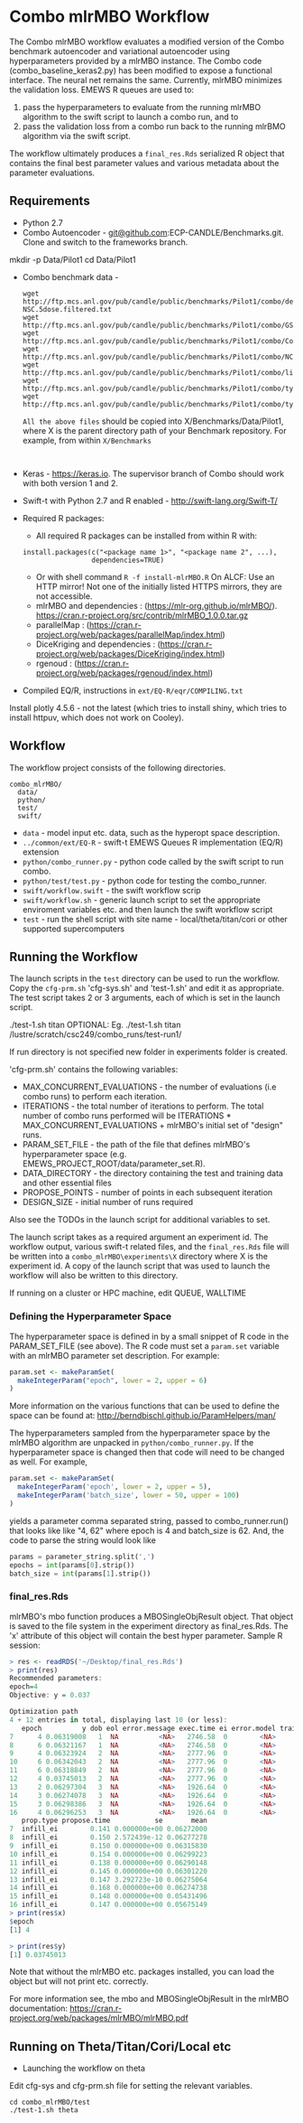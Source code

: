 # Combo mlrMBO Workflow #

The Combo mlrMBO workflow evaluates a modified version of the Combo benchmark
autoencoder and variational autoencoder using hyperparameters provided by a mlrMBO instance. The Combo
code (combo_baseline_keras2.py) has been modified to expose a functional interface.
The neural net remains the same. Currently, mlrMBO minimizes the validation
loss. EMEWS R queues are used to:
1. pass the hyperparameters to evaluate from the running mlrMBO algorithm to the swift script to launch a combo run, and to
2. pass the validation loss from a combo run back to the running mlrBMO algorithm via the swift script.

The workflow ultimately produces a `final_res.Rds` serialized R object that
contains the final best parameter values and various metadata about the
parameter evaluations.

 ## Requirements ##

* Python 2.7
* Combo Autoencoder - git@github.com:ECP-CANDLE/Benchmarks.git. Clone and switch
to the frameworks branch.

mkdir -p Data/Pilot1
cd Data/Pilot1

* Combo benchmark data -
  ```
  wget http://ftp.mcs.anl.gov/pub/candle/public/benchmarks/Pilot1/combo/descriptors.2D-NSC.5dose.filtered.txt
  wget http://ftp.mcs.anl.gov/pub/candle/public/benchmarks/Pilot1/combo/GSE32474_U133Plus2_GCRMA_gene_median.txt
  wget http://ftp.mcs.anl.gov/pub/candle/public/benchmarks/Pilot1/combo/ComboDrugGrowth.txt
  wget http://ftp.mcs.anl.gov/pub/candle/public/benchmarks/Pilot1/combo/NCI60_CELLNAME_to_Combo.txt
  wget http://ftp.mcs.anl.gov/pub/candle/public/benchmarks/Pilot1/combo/lincs1000.tsv
  wget http://ftp.mcs.anl.gov/pub/candle/public/benchmarks/Pilot1/combo/type_18_300_train.csv
  wget http://ftp.mcs.anl.gov/pub/candle/public/benchmarks/Pilot1/combo/type_18_300_train.csv
  ```
  `All the above files` should be copied into X/Benchmarks/Data/Pilot1,
  where X is the parent directory path of your Benchmark repository.  For example, from within `X/Benchmarks`

  ```


* Keras - https://keras.io. The supervisor branch of Combo should work with
both version 1 and 2.
* Swift-t with Python 2.7 and R enabled - http://swift-lang.org/Swift-T/
* Required R packages:
  * All required R packages can be installed from within R with:
  ```
  install.packages(c("<package name 1>", "<package name 2", ...),
                   dependencies=TRUE)
  ```
  * Or with shell command `R -f install-mlrMBO.R`
  On ALCF: Use an HTTP mirror!
  Not one of the initially listed HTTPS mirrors, they are not accessible.
  * mlrMBO and dependencies : (https://mlr-org.github.io/mlrMBO/).
  https://cran.r-project.org/src/contrib/mlrMBO_1.0.0.tar.gz
  * parallelMap : (https://cran.r-project.org/web/packages/parallelMap/index.html)
  * DiceKriging and dependencies : (https://cran.r-project.org/web/packages/DiceKriging/index.html) 
  * rgenoud : (https://cran.r-project.org/web/packages/rgenoud/index.html)
* Compiled EQ/R, instructions in `ext/EQ-R/eqr/COMPILING.txt`

Install plotly 4.5.6 - not the latest (which tries to install shiny, which tries to install httpuv, which does not work on Cooley).

## Workflow ##

The workflow project consists of the following directories.

```
combo_mlrMBO/
  data/
  python/
  test/
  swift/
```

 * `data` - model input etc. data, such as the hyperopt space description.
 * `../common/ext/EQ-R` - swift-t EMEWS Queues R implementation (EQ/R) extension
 * `python/combo_runner.py` - python code called by the swift script to run combo.
 * `python/test/test.py` - python code for testing the combo_runner.
 * `swift/workflow.swift` - the swift workflow scrip
 * `swift/workflow.sh` - generic launch script to set the appropriate enviroment variables etc. and then launch the swift workflow script
 * `test` - run the shell script with site name - local/theta/titan/cori or other supported supercomputers 


 ## Running the Workflow ##

 The launch scripts in the `test` directory can be used to run the workflow.
 Copy the `cfg-prm.sh` 'cfg-sys.sh' and 'test-1.sh' and edit it as appropriate. 
 The test script takes 2 or 3 arguments, each of which is set in the launch script.

 ./test-1.sh titan OPTIONAL: <run directory>
 Eg.  ./test-1.sh titan /lustre/scratch/csc249/combo_runs/test-run1/

 If run directory is not specified new folder in experiments folder is created.

 'cfg-prm.sh' contains the following variables:

 * MAX_CONCURRENT_EVALUATIONS - the number of evaluations (i.e combo runs) to
 perform each iteration.
 * ITERATIONS - the total number of iterations to perform. The total number of
 combo runs performed will be ITERATIONS * MAX_CONCURRENT_EVALUATIONS + mlrMBO's
 initial set of "design" runs.
 * PARAM_SET_FILE - the path of the file that defines mlrMBO's hyperparameter space (e.g. EMEWS_PROJECT_ROOT/data/parameter_set.R).
 * DATA_DIRECTORY - the directory containing the test and training data and other essential files
 * PROPOSE_POINTS - number of points in each subsequent iteration
 * DESIGN_SIZE - initial number of runs required

 Also see the TODOs in the launch script for additional variables to set.

 The launch script takes as a required argument an experiment id. The workflow
 output, various swift-t related files, and the `final_res.Rds` file will be written into a `combo_mlrMBO\experiments\X`
 directory where X is the experiment id. A copy
 of the launch script that was used to launch the workflow will also be written
 to this directory.

 If running on a cluster or HPC machine, edit QUEUE, WALLTIME

### Defining the Hyperparameter Space ###

The hyperparameter space is defined in by a small snippet of R code in the
PARAM_SET_FILE (see above). The R code must set a `param.set` variable with
an mlrMBO parameter set description. For example:

```R
param.set <- makeParamSet(
  makeIntegerParam("epoch", lower = 2, upper = 6)
)
```

More information on the various functions that can be used to define the space
can be found at: http://berndbischl.github.io/ParamHelpers/man/

The hyperparameters sampled from the hyperparameter space by the mlrMBO algorithm
are unpacked in `python/combo_runner.py`. If the hyperparameter space is
changed then that code will need to be changed as well. For example,

```R
param.set <- makeParamSet(
  makeIntegerParam('epoch', lower = 2, upper = 5),
  makeIntegerParam('batch_size', lower = 50, upper = 100)
)
```
yields a parameter comma separated string, passed to combo_runner.run() that
looks like like "4, 62" where epoch is 4 and batch_size is 62. And, the
code to parse the string would look like

```python
params = parameter_string.split(',')
epochs = int(params[0].strip())
batch_size = int(params[1].strip())
```

### final_res.Rds ###
mlrMBO's mbo function produces a MBOSingleObjResult object. That object is
saved to the file system in the experiment directory as final_res.Rds. The 'x'
attribute of this object will contain the best hyper parameter. Sample R
session:

```R
> res <- readRDS('~/Desktop/final_res.Rds')
> print(res)
Recommended parameters:
epoch=4
Objective: y = 0.037

Optimization path
4 + 12 entries in total, displaying last 10 (or less):
   epoch          y dob eol error.message exec.time ei error.model train.time
7      4 0.06319008   1  NA          <NA>   2746.58  0        <NA>         NA
8      6 0.06321167   1  NA          <NA>   2746.58  0        <NA>         NA
9      4 0.06323924   2  NA          <NA>   2777.96  0        <NA>      0.076
10     6 0.06342043   2  NA          <NA>   2777.96  0        <NA>         NA
11     6 0.06318849   2  NA          <NA>   2777.96  0        <NA>         NA
12     4 0.03745013   2  NA          <NA>   2777.96  0        <NA>         NA
13     2 0.06297304   3  NA          <NA>   1926.64  0        <NA>      0.075
14     3 0.06274078   3  NA          <NA>   1926.64  0        <NA>         NA
15     3 0.06298386   3  NA          <NA>   1926.64  0        <NA>         NA
16     4 0.06296253   3  NA          <NA>   1926.64  0        <NA>         NA
   prop.type propose.time           se       mean
7  infill_ei        0.141 0.000000e+00 0.06272000
8  infill_ei        0.150 2.572439e-12 0.06277278
9  infill_ei        0.150 0.000000e+00 0.06315830
10 infill_ei        0.154 0.000000e+00 0.06299223
11 infill_ei        0.138 0.000000e+00 0.06290148
12 infill_ei        0.145 0.000000e+00 0.06301220
13 infill_ei        0.147 3.292723e-10 0.06275064
14 infill_ei        0.168 0.000000e+00 0.06274738
15 infill_ei        0.148 0.000000e+00 0.05431496
16 infill_ei        0.147 0.000000e+00 0.05675149
> print(res$x)
$epoch
[1] 4

> print(res$y)
[1] 0.03745013
```
Note that without the mlrMBO etc. packages installed, you can load the object
but will not print etc. correctly.

For more information see, the mbo and MBOSingleObjResult in the mlrMBO
documentation: https://cran.r-project.org/web/packages/mlrMBO/mlrMBO.pdf


## Running on Theta/Titan/Cori/Local etc ##

* Launching the workflow on theta

Edit cfg-sys and cfg-prm.sh file for setting the relevant variables.

```
cd combo_mlrMBO/test
./test-1.sh theta
```
